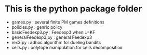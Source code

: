 # This is the python package folder

* games.py : several finite PM games definitions
* policies.py : genric policy
* basicFeedexp3.py : Feedexp3 when L=KF
* generalFeedexp3.py : general Feedexp3
* rex3.py : adhoc algorithm for dueling bandits
* cells.py : polytope manipulation for cells decomposition




